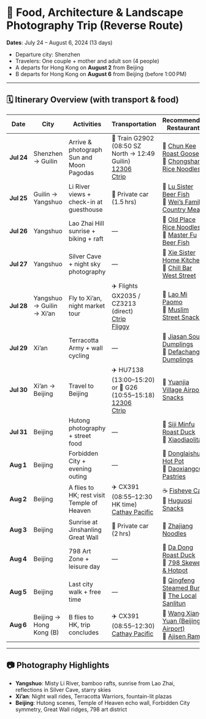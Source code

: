 # 📸 Food, Architecture & Landscape Photography Trip (Reverse Route)

**Dates**: July 24 – August 6, 2024 (13 days)  
- Departure city: Shenzhen  
- Travelers: One couple + mother and adult son (4 people)  
- A departs for Hong Kong on **August 2** from Beijing  
- B departs for Hong Kong on **August 6** from Beijing (before 1:00 PM)

---

## 🗓️ Itinerary Overview (with transport & food)

| Date | City               | Activities                              | Transportation                                                   | Recommended Restaurants |
|------|--------------------|-----------------------------------------|------------------------------------------------------------------|-------------------------|
| **Jul 24** | Shenzhen → Guilin | Arrive & photograph Sun and Moon Pagodas | 🚄 Train G2902 (08:50 SZ North → 12:49 Guilin)<br>[12306](https://www.12306.cn/index/)<br>[Ctrip](https://trains.ctrip.com/) | 🍖 [Chun Kee Roast Goose](https://www.google.com/search?q=椿记烧鹅+桂林中心广场店)<br>🍜 [Chongshan Rice Noodles](https://www.google.com/search?q=崇善米粉+桂林) |
| **Jul 25** | Guilin → Yangshuo | Li River views + check-in at guesthouse | 🚗 Private car (1.5 hrs)                                           | 🍲 [Lu Sister Beer Fish](https://www.google.com/search?q=卢姐啤酒鱼+阳朔)<br>🍚 [Wei’s Family Country Meal](https://www.google.com/search?q=韦大姐农家饭+阳朔) |
| **Jul 26** | Yangshuo         | Lao Zhai Hill sunrise + biking + raft   | —                                                                | 🍜 [Old Place Rice Noodles](https://www.google.com/search?q=老地方米粉店+阳朔)<br>🥘 [Master Fu Beer Fish](https://www.google.com/search?q=大师傅啤酒鱼+阳朔) |
| **Jul 27** | Yangshuo         | Silver Cave + night sky photography     | —                                                                | 🍲 [Xie Sister Home Kitchen](https://www.google.com/search?q=谢大姐私房菜+阳朔)<br>🍷 [Chill Bar West Street](https://www.google.com/search?q=西街+Chill+Bar+阳朔) |
| **Jul 28** | Yangshuo → Guilin → Xi’an | Fly to Xi’an, night market tour       | ✈️ Flights GX2035 / CZ3213 (direct)<br>[Ctrip](https://flights.ctrip.com/)<br>[Fliggy](https://www.fliggy.com/) | 🥟 [Lao Mi Paomo](https://www.google.com/search?q=老米家泡馍馆+西安)<br>🍢 [Muslim Street Snacks](https://www.google.com/search?q=回民街+西安) |
| **Jul 29** | Xi’an            | Terracotta Army + wall cycling          | —                                                                | 🥟 [Jiasan Soup Dumplings](https://www.google.com/search?q=贾三灌汤包+西安)<br>🥟 [Defachang Dumplings](https://www.google.com/search?q=德发长饺子宴+西安) |
| **Jul 30** | Xi’an → Beijing   | Travel to Beijing                       | ✈️ HU7138 (13:00–15:20) or 🚄 G26 (10:55–15:18)<br>[12306](https://www.12306.cn/index/)<br>[Ctrip](https://flights.ctrip.com/) | 🍱 [Yuanjia Village Airport Snacks](https://www.google.com/search?q=袁家村+西安机场) |
| **Jul 31** | Beijing           | Hutong photography + street food        | —                                                                | 🦆 [Siji Minfu Roast Duck](https://www.google.com/search?q=四季民福+烤鸭+北京)<br>🍲 [Xiaodiaolitao](https://www.google.com/search?q=小吊梨汤+北京) |
| **Aug 1** | Beijing           | Forbidden City + evening outing         | —                                                                | 🍲 [Donglaishun Hot Pot](https://www.google.com/search?q=东来顺+铜锅涮肉+北京)<br>🍡 [Daoxiangcun Pastries](https://www.google.com/search?q=稻香村+点心+北京) |
| **Aug 2** | Beijing           | A flies to HK; rest visit Temple of Heaven | ✈️ CX391 (08:55–12:30 HK time)<br>[Cathay Pacific](https://www.cathaypacific.com/) | ☕ [Fisheye Cafe](https://www.google.com/search?q=Fisheye+Cafe+Beijing)<br>🍢 [Huguosi Snacks](https://www.google.com/search?q=护国寺+小吃+北京) |
| **Aug 3** | Beijing           | Sunrise at Jinshanling Great Wall      | 🚗 Private car (2 hrs)                                            | 🍜 [Zhajiang Noodles](https://www.google.com/search?q=炸酱面+北京) |
| **Aug 4** | Beijing           | 798 Art Zone + leisure day             | —                                                                | 🥘 [Da Dong Roast Duck](https://www.google.com/search?q=大董烤鸭+北京)<br>🍢 [798 Skewers & Hotpot](https://www.google.com/search?q=798+串串香+北京) |
| **Aug 5** | Beijing           | Last city walk + free time             | —                                                                | 🥟 [Qingfeng Steamed Buns](https://www.google.com/search?q=庆丰包子铺+北京)<br>🍶 [The Local Sanlitun](https://www.google.com/search?q=The+Local+Sanlitun+Beijing) |
| **Aug 6** | Beijing → Hong Kong (B) | B flies to HK, trip concludes         | ✈️ CX391 (08:55–12:30)<br>[Cathay Pacific](https://www.cathaypacific.com/) | 🥢 [Wang Xiang Yuan (Beijing Airport)](https://www.google.com/search?q=望湘园+北京机场)<br>🍜 [Ajisen Ramen](https://www.google.com/search?q=味千拉面+北京机场) |

---

## 📷 Photography Highlights

- **Yangshuo**: Misty Li River, bamboo rafts, sunrise from Lao Zhai, reflections in Silver Cave, starry skies  
- **Xi’an**: Night wall rides, Terracotta Warriors, fountain-lit plazas  
- **Beijing**: Hutong scenes, Temple of Heaven echo wall, Forbidden City symmetry, Great Wall ridges, 798 art district
